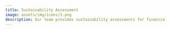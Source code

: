 ```yaml
---
title: Sustainability Assessment
image: assets/img/icons/3.png
description: Our team provides sustainability assessments for financial institutions, helping them understand their current sustainability practices and identify areas for improvement.
---
```

<html lang="en">

<head>
    <meta charset="UTF-8">
    <meta name="viewport" content="width=device-width, initial-scale=1.0">
    <title>{{ page.title }}</title>
    <style>
        /* Styles for sticky footer */
        body {
            display: flex;
            flex-direction: column;
            min-height: 100vh; /* make sure the body takes at least the full height of the viewport */
        }

        main {
            flex: 1 0 auto; /* this will ensure it takes up all available space and pushes the footer down */
        }

        footer {
            flex-shrink: 0; /* this ensures the footer doesn't shrink if there's a lot of content */
        }
    </style>
</head>

<body>

    <!-- Header with Image, Title, and Description -->
    <header style="background: url({{ page.image }}) no-repeat center center; background-size: cover; height: 60vh;">
        <div style="background-color: rgba(0, 0, 0, 0.7); padding: 20px 40px; border-radius: 10px; text-align: center; max-width: 800px; margin: 0 auto;">
            <h1 style="color: white; font-size: 2.5em; margin-bottom: 15px;">{{ page.title }}</h1>
            <p style="color: white; font-size: 1.2em;">{{ page.description }}</p>
        </div>
    </header>

    <!-- Main Content Area -->
    <main style="padding: 50px 20px;">
        <div style="max-width: 800px; margin: 0 auto;">
            <p>
                More detailed content about {{ page.title }} can go here. This section provides ample space to expand upon the service, share case studies, or provide related resources.
            </p>
            <!-- You can add more sections, images, and other content elements here -->
        </div>
    </main>

    <!-- Optional Footer -->
    <footer style="background-color: #333; padding: 20px; text-align: center;">
        <p style="color: white; margin: 0;">&copy; 2023 Circunetics Research</p>
    </footer>

</body>
